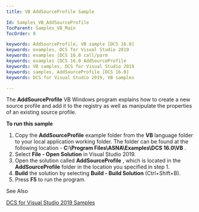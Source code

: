 ```yaml
---
title: VB AddSourceProfile Sample

Id: Samples_VB_AddSourceProfile
TocParent: Samples_VB_Main
TocOrder: 0

keywords: AddSourceProfile, VB sample [DCS 16.0]
keywords: examples, DCS for Visual Studio 2019
keywords: examples [DCS 16.0 call/parm
keywords: examples [DCS 16.0 AddSourceProfile
keywords: VB samples, DCS for Visual Studio 2019
keywords: samples, AddSourceProfile [DCS 16.0]
keywords: DCS for Visual Studio 2019, VB samples

---
```


The **AddSourceProfile** VB Windows program explains how to create a new source profile and add it to the registry as well as manipulate the properties of an existing source profile.

**To run this sample** 
1. Copy the **AddSourceProfile**  example folder from the **VB** 
					language folder to your local application working folder.  The folder can 
					be found at the following location - **C:\Program Files\ASNA\Examples\DCS 
					16.0\VB** .
2. Select **File - Open Solution** 
				in Visual Studio 2019.
3. Open the solution called **AddSourceProfile** , which is 
					located in the **AddSourceProfile** 
				folder in the location you specified in step 1.
4. **Build**  the solution by selecting **Build - Build Solution** 
				(Ctrl+Shift+B).
5. Press **F5**  to run the program.

See Also

[DCS for Visual Studio 2019 Samples](Samples_Main.html)
